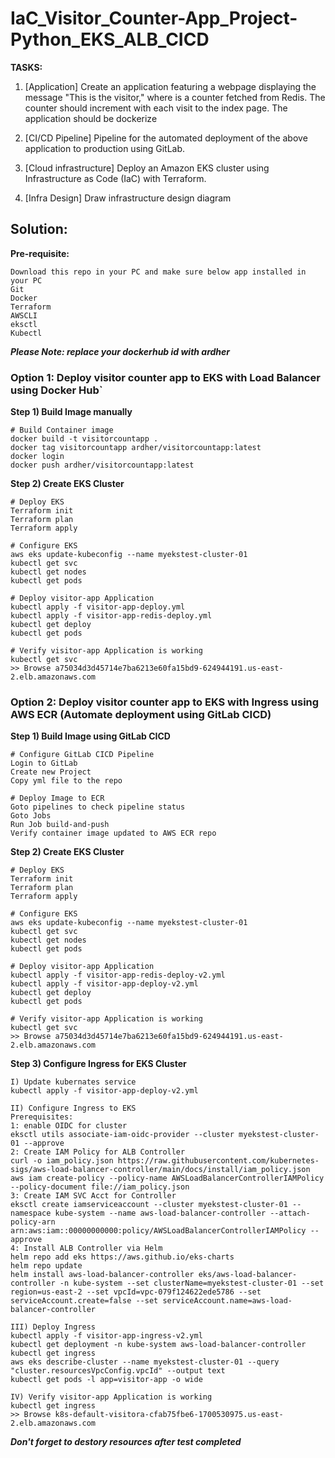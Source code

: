# IaC_Visitor_Counter-App_Project-Python_EKS_ALB_CICD


**TASKS:**

1.	[Application]
Create an application featuring a webpage displaying the message "This is the <x> visitor," where <x> is a counter fetched from Redis. The counter should increment with each visit to the index page. The application should be dockerize

2.	[CI/CD Pipeline] 
Pipeline for the automated deployment of the above application to production using GitLab. 

3.	[Cloud infrastructure] 
Deploy an Amazon EKS cluster using Infrastructure as Code (IaC) with Terraform.

4.  [Infra Design]
Draw infrastructure design diagram


## Solution:

**Pre-requisite:**
```
Download this repo in your PC and make sure below app installed in your PC
Git 
Docker
Terraform
AWSCLI
eksctl
Kubectl
```
***Please Note: replace your dockerhub id with ardher***

### Option 1: Deploy visitor counter app to EKS with Load Balancer using Docker Hub`

**Step 1) Build Image manually**

```
# Build Container image
docker build -t visitorcountapp .
docker tag visitorcountapp ardher/visitorcountapp:latest 
docker login
docker push ardher/visitorcountapp:latest 

```

**Step 2) Create EKS Cluster**
```
# Deploy EKS
Terraform init
Terraform plan
Terraform apply

# Configure EKS
aws eks update-kubeconfig --name myekstest-cluster-01
kubectl get svc
kubectl get nodes
kubectl get pods

# Deploy visitor-app Application 
kubectl apply -f visitor-app-deploy.yml
kubectl apply -f visitor-app-redis-deploy.yml
kubectl get deploy
kubectl get pods

# Verify visitor-app Application is working
kubectl get svc
>> Browse a75034d3d45714e7ba6213e60fa15bd9-624944191.us-east-2.elb.amazonaws.com
```

### Option 2: Deploy visitor counter app to EKS with Ingress using AWS ECR (Automate deployment using GitLab CICD)
**Step 1) Build Image using GitLab CICD**
```
# Configure GitLab CICD Pipeline
Login to GitLab
Create new Project
Copy yml file to the repo

# Deploy Image to ECR
Goto pipelines to check pipeline status
Goto Jobs
Run Job build-and-push
Verify container image updated to AWS ECR repo
```

**Step 2) Create EKS Cluster**
```
# Deploy EKS
Terraform init
Terraform plan
Terraform apply

# Configure EKS
aws eks update-kubeconfig --name myekstest-cluster-01
kubectl get svc
kubectl get nodes
kubectl get pods

# Deploy visitor-app Application 
kubectl apply -f visitor-app-redis-deploy-v2.yml
kubectl apply -f visitor-app-deploy-v2.yml
kubectl get deploy
kubectl get pods

# Verify visitor-app Application is working
kubectl get svc
>> Browse a75034d3d45714e7ba6213e60fa15bd9-624944191.us-east-2.elb.amazonaws.com
```

**Step 3) Configure Ingress for EKS Cluster**
```
I) Update kubernates service
kubectl apply -f visitor-app-deploy-v2.yml

II) Configure Ingress to EKS
Prerequisites:
1: enable OIDC for cluster
eksctl utils associate-iam-oidc-provider --cluster myekstest-cluster-01 --approve
2: Create IAM Policy for ALB Controller
curl -o iam_policy.json https://raw.githubusercontent.com/kubernetes-sigs/aws-load-balancer-controller/main/docs/install/iam_policy.json
aws iam create-policy --policy-name AWSLoadBalancerControllerIAMPolicy --policy-document file://iam_policy.json
3: Create IAM SVC Acct for Controller
eksctl create iamserviceaccount --cluster myekstest-cluster-01 --namespace kube-system --name aws-load-balancer-controller --attach-policy-arn arn:aws:iam::00000000000:policy/AWSLoadBalancerControllerIAMPolicy --approve
4: Install ALB Controller via Helm
helm repo add eks https://aws.github.io/eks-charts
helm repo update
helm install aws-load-balancer-controller eks/aws-load-balancer-controller -n kube-system --set clusterName=myekstest-cluster-01 --set region=us-east-2 --set vpcId=vpc-079f124622ede5786 --set serviceAccount.create=false --set serviceAccount.name=aws-load-balancer-controller

III) Deploy Ingress
kubectl apply -f visitor-app-ingress-v2.yml
kubectl get deployment -n kube-system aws-load-balancer-controller
kubectl get ingress
aws eks describe-cluster --name myekstest-cluster-01 --query "cluster.resourcesVpcConfig.vpcId" --output text
kubectl get pods -l app=visitor-app -o wide

IV) Verify visitor-app Application is working
kubectl get ingress
>> Browse k8s-default-visitora-cfab75fbe6-1700530975.us-east-2.elb.amazonaws.com
```

***Don't forget to destory resources after test completed***

